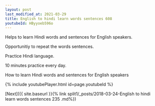 ```yaml
---
layout: post
last_modified_at: 2021-03-29
title: English to hindi learn words sentences 608 
youtubeId: HByyoeb596o
---
```

 
 
Helps to learn Hindi words and sentences for English speakers.

Opportunitiy to repeat the words sentences. 

Practice Hindi language. 
 
10 minutes practice every day. 
 
How to learn Hindi words and sentences for English speakers 
 
{% include youtubePlayer.html id=page.youtubeId %}
 
 
[Next]({{ site.baseurl }}{% link  split1/_posts/2018-03-24-English to hindi learn words sentences 235 .md%})
 
